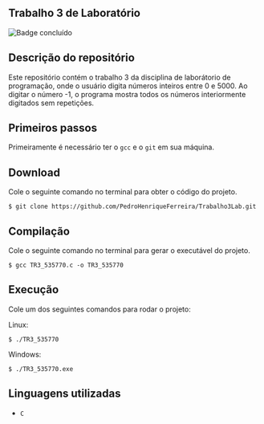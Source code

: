 ## Trabalho 3 de Laboratório
![Badge concluído](http://img.shields.io/static/v1?label=STATUS&message=CONCLUÍDO&color=GREEN&style=for-the-badge)

## Descrição do repositório
Este repositório contém o trabalho 3 da disciplina de laborátorio de programação, onde o usuário digita números inteiros entre 0 e 5000. Ao digitar o número -1, o programa mostra todos os números interiormente digitados sem repetições.

## Primeiros passos
Primeiramente é necessário ter o `gcc` e o `git` em sua máquina.

## Download
Cole o seguinte comando no terminal para obter o código do projeto.
```
$ git clone https://github.com/PedroHenriqueFerreira/Trabalho3Lab.git 
```

## Compilação
Cole o seguinte comando no terminal para gerar o executável do projeto.
```
$ gcc TR3_535770.c -o TR3_535770
```

## Execução
Cole um dos seguintes comandos para rodar o projeto:

Linux:
```
$ ./TR3_535770
```

Windows:
```
$ ./TR3_535770.exe
```

## Linguagens utilizadas
- `C`